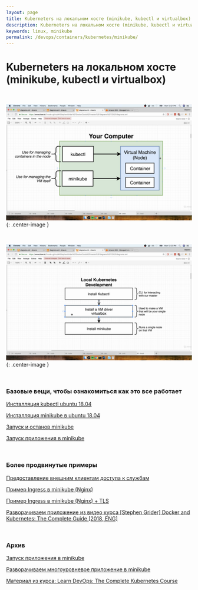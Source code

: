 ```yaml
---
layout: page
title: Kuberneters на локальном хосте (minikube, kubectl и virtualbox)
description: Kuberneters на локальном хосте (minikube, kubectl и virtualbox)
keywords: linux, minikube
permalink: /devops/containers/kubernetes/minikube/
---
```


# Kuberneters на локальном хосте (minikube, kubectl и virtualbox)

<br/>

![your computer](/img/devops/containers/kubernetes/your-computer.png "your computer"){: .center-image }

<br/>

![Local Kubernetes Development](/img/devops/containers/kubernetes/local-kubernetes-development.png "Local Kubernetes Development"){: .center-image }

<br/>

### Базовые вещи, чтобы ознакомиться как это все работает

[Инсталляция kubectl ubuntu 18.04](/devops/containers/kubernetes/install/)

[Инсталляция minikube в ubuntu 18.04](/devops/containers/kubernetes/minikube/install/)

[Запуск и останов minikube](/devops/containers/kubernetes/minikube/run-stop-minikube/)

[Запуск приложения в minikube](/devops/containers/kubernetes/minikube/run-application/)

<br/>

### Более продвинутые примеры

[Предоставление внешним клиентам доступа к службам](/devops/containers/kubernetes/minikube/svc/)

[Пример Ingress в minikube (Nginx)](/devops/containers/kubernetes/kubeadm/minikube-ingress-nginx/)

[Пример Ingress в minikube (Nginx) + TLS](/devops/containers/kubernetes/kubeadm/minikube-ingress-nginx/tls/)

[Разворачиваем приложение из видео курса [Stephen Grider] Docker and Kubernetes: The Complete Guide [2018, ENG]](/devops/containers/kubernetes/minikube/grider-multi-pod-app-minikube/)

<br/>

### Архив

[Запуск приложения в minikube](/devops/containers/kubernetes/minikube/run-application-archive/)

[Разворачиваем многоуровневое приложение в minikube](/devops/containers/kubernetes/minikube/multi-tier-application/)

[Материал из курса: Learn DevOps: The Complete Kubernetes Course](/devops/containers/kubernetes/minikube/learn-devops-the-complete-kubernetes-course/)
